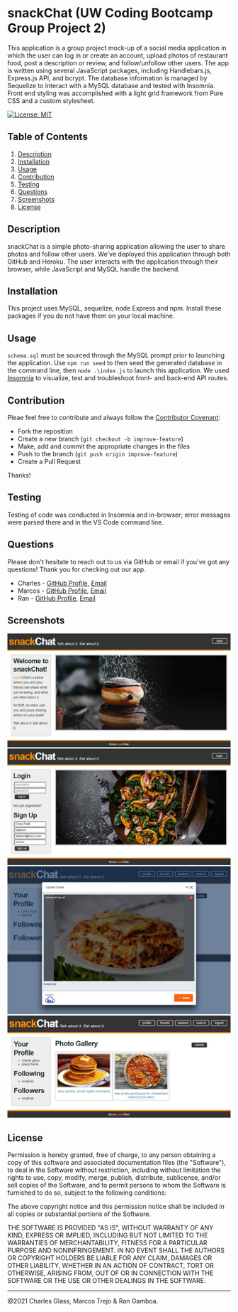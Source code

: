 # snackChat (UW Coding Bootcamp Group Project 2)

This application is a group project mock-up of a social media application in which the user can log in or create an account, upload photos of restaurant food, post a description or review, and follow/unfollow other users. The app is written using several JavaScript packages, including Handlebars.js, Express.js API, and bcrypt. The database information is managed by Sequelize to interact with a MySQL database and tested with Insomnia. Front end styling was accomplished with a light grid framework from Pure CSS and a custom stylesheet.

[![License: MIT](https://img.shields.io/badge/License-MIT-yellow.svg)](https://opensource.org/licenses/MIT)

## Table of Contents

  1. [Description](#description)
  2. [Installation](#installation)
  3. [Usage](#usage)
  4. [Contribution](#contribution)
  5. [Testing](#testing)
  6. [Questions](#questions)
  7. [Screenshots](#screenshots)
  8. [License](#license)
  
## Description

snackChat is a simple photo-sharing application allowing the user to share photos and follow other users. We've deployed this application through both GitHub and Heroku. The user interacts with the application through their browser, while JavaScript and MySQL handle the backend.

## Installation

This project uses MySQL, sequelize, node Express and npm. Install these packages if you do not have them on your local machine. 

## Usage

``schema.sql`` must be sourced through the MySQL prompt prior to launching the application. Use ``npm run seed`` to then seed the generated database in the command line, then  ``node .\index.js`` to launch this application. We used [Insomnia](https://insomnia.rest/) to visualize, test and troubleshoot front- and back-end API routes.

## Contribution

Pleae feel free to contribute and always follow the [Contributor Covenant](http://contributor-covenant.org/version/1/3/0/):

* Fork the reposition
* Create a new branch (``git checkout -b improve-feature``)
* Make, add and commit the appropriate changes in the files
* Push to the branch (``git push origin improve-feature``)
* Create a Pull Request

Thanks!

## Testing

Testing of code was conducted in Insomnia and in-browser; error messages were parsed there and in the VS Code command line.

## Questions

Please don't hesitate to reach out to us via GitHub or email if you've got any questions! Thank you for checking out our app.

* Charles - [GitHub Profile](https://github.com/glasscharlie), [Email](mailto:charlie-glass@live.com)
* Marcos - [GitHub Profile](https://github.com/marcostrejo23), [Email](mailto:marcostrejo23@gmail.com)
* Ran - [GitHub Profile](https://github.com/rangamboa), [Email](mailto:rangamboa@gmail.com)

## Screenshots

![Screenshot 01](public/assets/images/screenshot01.jpg "landing page")
![Screenshot 02](public/assets/images/screenshot02.jpg "login screen")
![Screenshot 03](public/assets/images/screenshot03.jpg "photo upload")
![Screenshot 04](public/assets/images/screenshot04.jpg "photo gallery")

## License

Permission is hereby granted, free of charge, to any person obtaining a copy of this software and associated documentation files (the "Software"), to deal in the Software without restriction, including without limitation the rights to use, copy, modify, merge, publish, distribute, sublicense, and/or sell copies of the Software, and to permit persons to whom the Software is furnished to do so, subject to the following conditions:

The above copyright notice and this permission notice shall be included in all copies or substantial portions of the Software.

THE SOFTWARE IS PROVIDED "AS IS", WITHOUT WARRANTY OF ANY KIND, EXPRESS OR IMPLIED, INCLUDING BUT NOT LIMITED TO THE WARRANTIES OF MERCHANTABILITY, FITNESS FOR A PARTICULAR PURPOSE AND NONINFRINGEMENT. IN NO EVENT SHALL THE AUTHORS OR COPYRIGHT HOLDERS BE LIABLE FOR ANY CLAIM, DAMAGES OR OTHER LIABILITY, WHETHER IN AN ACTION OF CONTRACT, TORT OR OTHERWISE, ARISING FROM, OUT OF OR IN CONNECTION WITH THE SOFTWARE OR THE USE OR OTHER DEALINGS IN THE SOFTWARE.

---
@2021 Charles Glass, Marcos Trejo & Ran Gamboa.